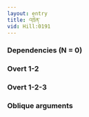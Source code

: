 ```yaml
---
layout: entry
title: འཁྲེན་
vid: Hill:0191
---
```

### Dependencies (N = 0)


### Overt 1-2


### Overt 1-2-3


### Oblique arguments
